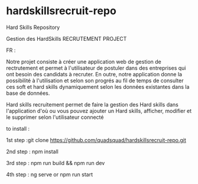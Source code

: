 # hardskillsrecruit-repo
Hard Skills Repository

Gestion des HardSkills
RECRUTEMENT PROJECT

FR :

Notre projet consiste à créer une application web de gestion de rectrutement et permet à l'utilisateur de postuler dans des entreprises qui ont besoin des candidats à recruter. En outre, notre application donne la possibilité à l'utilisation et selon son progrés au fil de temps de consulter ces soft et hard skills dynamiquement selon les données existantes dans la base de données.

Hard skills recruitement permet de faire la gestion des Hard skills dans l'application d'où ou vous pouvez ajouter un Hard skills, afficher, modifier et le supprimer selon l'utilisateur connecté 

to install :

1st step :git clone https://github.com/quadsquad/hardskillsrecruit-repo.git

2nd step : npm install

3rd step : npm run build && npm run dev

4th step : ng serve or npm run start
